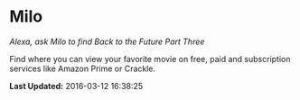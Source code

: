 # Milo
*Alexa, ask Milo to find Back to the Future Part Three*

Find where you can view your favorite movie on free, paid and subscription services like Amazon Prime or Crackle.

**Last Updated:** 2016-03-12 16:38:25